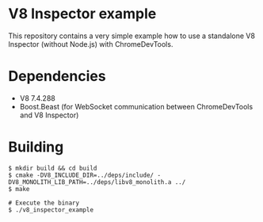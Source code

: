 # V8 Inspector example

This repository contains a very simple example how to use a standalone V8 Inspector (without Node.js) with ChromeDevTools.

# Dependencies
* V8 7.4.288
* Boost.Beast (for WebSocket communication between ChromeDevTools and V8 Inspector)

# Building
```shell
$ mkdir build && cd build
$ cmake -DV8_INCLUDE_DIR=../deps/include/ -DV8_MONOLITH_LIB_PATH=../deps/libv8_monolith.a ../
$ make

# Execute the binary
$ ./v8_inspector_example
```
